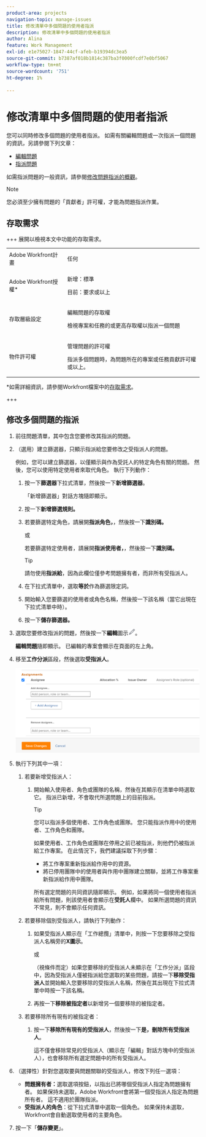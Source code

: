 ```yaml
---
product-area: projects
navigation-topic: manage-issues
title: 修改清單中多個問題的使用者指派
description: 修改清單中多個問題的使用者指派
author: Alina
feature: Work Management
exl-id: e1e75027-1847-44cf-afeb-b19394dc3ea5
source-git-commit: b7387af018b1814c387ba3f0000fcdf7e0bf5067
workflow-type: tm+mt
source-wordcount: '751'
ht-degree: 1%

---
```


# 修改清單中多個問題的使用者指派

<!--Audited: 07/2024-->
<!--
<p data-mc-conditions="QuicksilverOrClassic.Draft mode">(NOTE: similar article exists for tasks)</p>
-->

您可以同時修改多個問題的使用者指派。 如需有關編輯問題或一次指派一個問題的資訊，另請參閱下列文章：

* [編輯問題](../../../manage-work/issues/manage-issues/edit-issues.md)
* [指派問題](../../../manage-work/issues/manage-issues/assign-issues.md)

如需指派問題的一般資訊，請參閱[修改問題指派的概觀](../../../manage-work/issues/manage-issues/modify-issue-assignments-overview.md)。

>[!NOTE]
>
>您必須至少擁有問題的「貢獻者」許可權，才能為問題指派作業。

## 存取需求

+++ 展開以檢視本文中功能的存取需求。

<table style="table-layout:auto"> 
 <col> 
 <col> 
 <tbody> 
  <tr> 
   <td role="rowheader">Adobe Workfront計畫</td> 
   <td> <p>任何 </p> </td> 
  </tr> 
  <tr> 
   <td role="rowheader">Adobe Workfront授權*</td> 
   <td> <p>新增：標準 </p>
   <p>目前：要求或以上</p> </td> 
  </tr> 
  <tr> 
   <td role="rowheader">存取層級設定</td> 
   <td> <p>編輯問題的存取權</p> <p>檢視專案和任務的或更高存取權以指派一個問題</p> </td> 
  </tr> 
  <tr> 
   <td role="rowheader">物件許可權</td> 
   <td> <p>管理問題的許可權</p> <p>指派多個問題時，為問題所在的專案或任務貢獻許可權或以上。</p>  </td> 
  </tr> 
 </tbody> 
</table>

*如需詳細資訊，請參閱Workfront檔案中的[存取需求](/help/quicksilver/administration-and-setup/add-users/access-levels-and-object-permissions/access-level-requirements-in-documentation.md)。

+++

<!--
<div data-mc-conditions="QuicksilverOrClassic.Draft mode">
<h2>When to modify user assignments on issues</h2>
<p>(NOTE:&nbsp;drafted and moved to the overview article: Modify issue assignments overview)</p>
<p>You might want to modify the user assignments for multiple issues for a variety of&nbsp;reasons, including the following:</p>
<ul>
<li>Users join or leave&nbsp;your team</li>
<li>A user takes a vacation that extends beyond the issue&nbsp;due dates</li>
<li>A specific role or user is set as the assignee for multiple issues and you want to quickly modify all items to be assigned to a different user or role</li>
</ul>
</div>
-->

## 修改多個問題的指派

1. 前往問題清單，其中包含您要修改其指派的問題。
1. （選用）建立篩選器，只顯示指派給您要修改之受指派人的問題。

   例如，您可以建立篩選器，以僅顯示與作為受託人的特定角色有關的問題。 然後，您可以使用特定使用者來取代角色。 執行下列動作：

   1. 按一下&#x200B;**篩選器**&#x200B;下拉式清單，然後按一下&#x200B;**新增篩選器**。

      「新增篩選器」對話方塊隨即顯示。

   1. 按一下&#x200B;**新增篩選規則。**
   1. 若要篩選特定角色，請展開&#x200B;**指派角色，**，然後按一下&#x200B;**識別碼。**

      或

      若要篩選特定使用者，請展開&#x200B;**指派使用者，**，然後按一下&#x200B;**識別碼。**

      >[!TIP]
      >
      >請勿使用&#x200B;**指派給**，因為此欄位僅參考問題擁有者，而非所有受指派人。

   1. 在下拉式清單中，選取&#x200B;**等於**&#x200B;作為篩選限定詞。
   1. 開始輸入您要篩選的使用者或角色名稱，然後按一下該名稱（當它出現在下拉式清單中時）。
   1. 按一下&#x200B;**儲存篩選器。**

1. 選取您要修改指派的問題，然後按一下&#x200B;**編輯**&#x200B;圖示![編輯圖示](assets/qs-edit-icon.png)。

   **編輯問題**&#x200B;隨即顯示。 已編輯的專案會顯示在頁面的左上角。

1. 移至&#x200B;**工作分派**&#x200B;區段，然後選取&#x200B;**受指派人**。

   ![工作分派區域](assets/classic-assignmens-area-on-edit-box-350x119.png)

1. 執行下列其中一項：

   1. 若要新增受指派人：

      1. 開始輸入使用者、角色或團隊的名稱，然後在其顯示在清單中時選取它。 指派已新增，不會取代所選問題上的目前指派。

         >[!TIP]
         >
         >您可以指派多個使用者、工作角色或團隊。 您只能指派作用中的使用者、工作角色和團隊。
         >
         >如果使用者、工作角色或團隊在停用之前已被指派，則他們仍被指派給工作專案。 在此情況下，我們建議採取下列步驟：
         >
         >* 將工作專案重新指派給作用中的資源。
         >* 將已停用團隊中的使用者與作用中團隊建立關聯，並將工作專案重新指派給作用中團隊。

         所有選定問題的共同資訊隨即顯示。 例如，如果將同一個使用者指派給所有問題，則該使用者會顯示在&#x200B;**受託人**&#x200B;欄中。 如果所選問題的資訊不常見，則不會顯示任何資訊。

   1. 若要移除個別受指派人，請執行下列動作：

      1. 如果受指派人顯示在「工作總攬」清單中，則按一下您要移除之受指派人名稱旁的&#x200B;**X圖示**。

         或

         （視條件而定）如果您要移除的受指派人未顯示在「工作分派」區段中，因為受指派人僅被指派給您選取的某些問題，請按一下&#x200B;**移除受指派人**&#x200B;並開始輸入您要移除的受指派人名稱，然後在其出現在下拉式清單中時按一下該名稱。

      1. 再按一下&#x200B;**移除被指定者**&#x200B;以新增另一個要移除的被指定者。

   1. 若要移除所有現有的被指定者：

      1. 按一下&#x200B;**移除所有現有的受指派人**，然後按一下&#x200B;**是，刪除所有受指派人**。

         這不僅會移除常見的受指派人（顯示在「編輯」對話方塊中的受指派人），也會移除所有選定問題中的所有受指派人。

1. （選擇性）針對您選取要與問題關聯的受指派人，修改下列任一選項：

   * **問題擁有者：**&#x200B;選取選項按鈕，以指出已將哪個受指派人指定為問題擁有者。 如果保持未選取，Adobe Workfront會將第一個受指派人指定為問題所有者。 這不適用於團隊指派。
   * **受指派人的角色**：從下拉式清單中選取一個角色。 如果保持未選取，Workfront會自動選取使用者的主要角色。

1. 按一下「**儲存變更**」。
